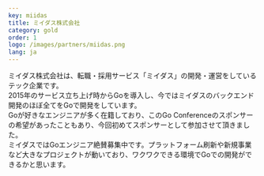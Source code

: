 ```yaml
---
key: miidas
title: ミイダス株式会社
category: gold
order: 1
logo: /images/partners/miidas.png
lang: ja
---
```


ミイダス株式会社は、転職・採用サービス「ミイダス」の開発・運営をしているテック企業です。  
2015年のサービス立ち上げ時からGoを導入し、今ではミイダスのバックエンド開発のほぼ全てをGoで開発をしています。  
Goが好きなエンジニアが多く在籍しており、このGo Conferenceのスポンサーの希望があったこともあり、今回初めてスポンサーとして参加させて頂きました。  
ミイダスではGoエンジニア絶賛募集中です。プラットフォーム刷新や新規事業など大きなプロジェクトが動いており、ワクワクできる環境でGoでの開発ができるかと思います。